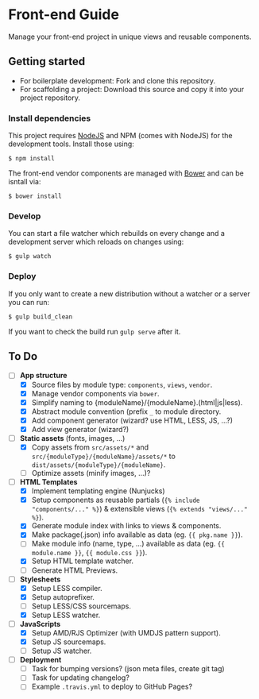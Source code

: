 # Front-end Guide

Manage your front-end project in unique views and reusable components.

## Getting started

* For boilerplate development: Fork and clone this repository.
* For scaffolding a project: Download this source and copy it into your project repository.

### Install dependencies

This project requires [NodeJS](http://nodejs.org/) and NPM (comes with NodeJS) for the development tools. Install those using:

	$ npm install
    
The front-end vendor components are managed with [Bower](http://bower.io/) and can be isntall via:

	$ bower install

### Develop 

You can start a file watcher which rebuilds on every change and a development server which reloads on changes using:
 
    $ gulp watch

### Deploy

If you only want to create a new distribution without a watcher or a server you can run:
 
	$ gulp build_clean

If you want to check the build run `gulp serve` after it.


## To Do

* [ ] **App structure**
	* [X] Source files by module type: `components`, `views`, `vendor`.
	* [X] Manage vendor components via `bower`.
	* [X] Simplify naming to {moduleName}/{moduleName}.(html|js|less).
	* [X] Abstract module convention (prefix `_` to module directory.
	* [X] Add component generator (wizard? use HTML, LESS, JS, ...?)
	* [X] Add view generator (wizard?)

* [ ] **Static assets** (fonts, images, ...)
	* [X] Copy assets from `src/assets/*` and `src/{moduleType}/{moduleName}/assets/*` to `dist/assets/{moduleType}/{moduleName}`.
	* [ ] Optimize assets (minify images, ...)?

* [ ] **HTML Templates**
	* [X] Implement templating engine (Nunjucks)
	* [X] Setup components as reusable partials (`{% include "components/..." %}`) & extensible views (`{% extends "views/..." %}`).
	* [X] Generate module index with links to views & components.
	* [X] Make package(.json) info available as data (eg. `{{ pkg.name }}`).
	* [ ] Make module info (name, type, ...) available as data (eg. `{{ module.name }}`, `{{ module.css }}`).
	* [X] Setup HTML template watcher.
	* [ ] Generate HTML Previews.

* [ ] **Stylesheets**
	* [X] Setup LESS compiler.
	* [X] Setup autoprefixer.
	* [ ] Setup LESS/CSS sourcemaps.
	* [X] Setup LESS watcher.
	
* [ ] **JavaScripts**
	* [X] Setup AMD/RJS Optimizer (with UMDJS pattern support).
	* [X] Setup JS sourcemaps.
	* [ ] Setup JS watcher.
	
* [ ] **Deployment**
	* [ ] Task for bumping versions? (json meta files, create git tag)
	* [ ] Task for updating changelog?
	* [ ] Example `.travis.yml` to deploy to GitHub Pages?